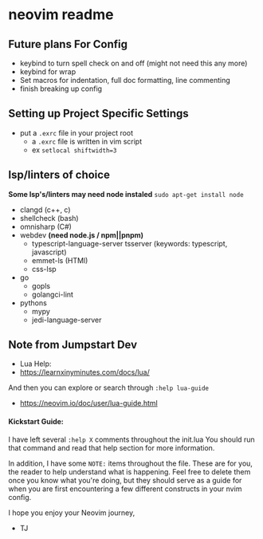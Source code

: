 # neovim readme

## Future plans For Config
- keybind to turn spell check on and off (might not need this any more)
- keybind for wrap
- Set macros for indentation, full doc formatting, line commenting
- finish breaking up config

## Setting up Project Specific Settings
- put a `.exrc` file in your project root
    - a `.exrc` file is written in vim script
    - ex `setlocal shiftwidth=3`

## lsp/linters of choice
**Some lsp's/linters may need node instaled**
`sudo apt-get install node`

- clangd        (c++, c)
- shellcheck    (bash)
- omnisharp     (C#)
- webdev **(need node.js / npm||pnpm)**
    - typescript-language-server tsserver (keywords: typescript, javascript)
    - emmet-ls      (HTMl)
    - css-lsp
- go
    - gopls
    - golangci-lint
- pythons
    - mypy
    - jedi-language-server

## Note from Jumpstart Dev
- Lua Help:
- https://learnxinyminutes.com/docs/lua/

And then you can explore or search through `:help lua-guide`
- https://neovim.io/doc/user/lua-guide.html

#### Kickstart Guide:
I have left several `:help X` comments throughout the init.lua
You should run that command and read that help section for more information.

In addition, I have some `NOTE:` items throughout the file.
These are for you, the reader to help understand what is happening. Feel free to delete
them once you know what you're doing, but they should serve as a guide for when you
are first encountering a few different constructs in your nvim config.

I hope you enjoy your Neovim journey,
- TJ
